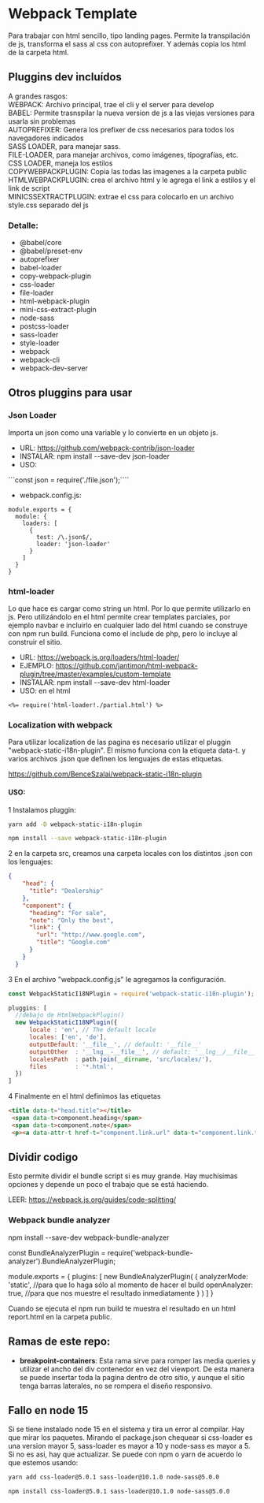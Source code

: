 # Webpack Template

Para trabajar con html sencillo, tipo landing pages. Permite la transpilación de js, transforma el sass al css con autoprefixer. Y además copia los html de la carpeta html.

## Pluggins dev incluídos

A grandes rasgos:  
WEBPACK: Archivo principal, trae el cli y el server para develop  
BABEL: Permite trasnspilar la nueva version de js a las viejas versiones para usarla sin problemas  
AUTOPREFIXER: Genera los prefixer de css necesarios para todos los navegadores indicados  
SASS LOADER, para manejar sass.  
FILE-LOADER, para manejar archivos, como imágenes, tipografías, etc.  
CSS LOADER, maneja los estilos  
COPYWEBPACKPLUGIN: Copia las todas las imagenes a la carpeta public  
HTMLWEBPACKPLUGIN: crea el archivo html y le agrega el link a estilos y el link de script  
MINICSSEXTRACTPLUGIN: extrae el css para colocarlo en un archivo style.css separado del js  

### Detalle:   
* @babel/core
* @babel/preset-env
* autoprefixer
* babel-loader 
* copy-webpack-plugin
* css-loader
* file-loader
* html-webpack-plugin
* mini-css-extract-plugin
* node-sass
* postcss-loader
* sass-loader
* style-loader
* webpack
* webpack-cli
* webpack-dev-server

## Otros pluggins para usar

### Json Loader

Importa un json como una variable y lo convierte en un objeto js.

* URL: https://github.com/webpack-contrib/json-loader
* INSTALAR: npm install --save-dev json-loader
* USO: 

```const json = require('./file.json');````

* webpack.config.js:

```
module.exports = {
  module: {
    loaders: [
      {
        test: /\.json$/,
        loader: 'json-loader'
      }
    ]
  }
}
```

### html-loader

Lo que hace es cargar como string un html. Por lo que permite utilizarlo en js. Pero utilizándolo en el html permite crear templates parciales, por ejemplo navbar e incluirlo en cualquier lado del html cuando se construye con npm run build. Funciona como el include de php, pero lo incluye al construir el sitio.


* URL: https://webpack.js.org/loaders/html-loader/
* EJEMPLO: https://github.com/jantimon/html-webpack-plugin/tree/master/examples/custom-template
* INSTALAR: npm install --save-dev html-loader
* USO: en el html 
```
<%= require('html-loader!./partial.html') %>
````

### Localization with webpack

Para utilizar localization de las pagina es necesario utilizar el pluggin "webpack-static-i18n-plugin". El mismo funciona con la etiqueta data-t. y varios archivos .json que definen los lenguajes de estas etiquetas.

https://github.com/BenceSzalai/webpack-static-i18n-plugin

#### USO:

1 Instalamos pluggin:

```bash
yarn add -D webpack-static-i18n-plugin
```

```bash
npm install --save webpack-static-i18n-plugin
```

2 en la carpeta src, creamos una carpeta locales con los distintos .json con los lenguajes:

```json
{
    "head": {
      "title": "Dealership"
    },
    "component": {
      "heading": "For sale",
      "note": "Only the best",
      "link": {
        "url": "http://www.google.com",
        "title": "Google.com"
      }
    }
  }
```

3 En el archivo "webpack.config.js" le agregamos la configuración.

```js
const WebpackStaticI18NPlugin = require('webpack-static-i18n-plugin');
```

```js
pluggins: [
  //debajo de HtmlWebpackPlugin()
  new WebpackStaticI18NPlugin({
      locale : 'en', // The default locale
      locales: ['en', 'de'],
      outputDefault: '__file__', // default: '__file__'
      outputOther  : '__lng__-__file__', // default: '__lng__/__file__'
      localesPath  : path.join(__dirname, 'src/locales/'),
      files        : '*.html',
  })
]
```

4 Finalmente en el html definimos las etiquetas

```html
<title data-t="head.title"></title>
 <span data-t>component.heading</span>
 <span data-t>component.note</span>
 <p><a data-attr-t href-t="component.link.url" data-t="component.link.title"></a></p>
```


## Dividir codigo  

Esto permite dividir el bundle script si es muy grande. Hay muchísimas opciones y depende un poco el trabajo que se está haciendo.  

LEER: https://webpack.js.org/guides/code-splitting/  


### Webpack bundle analyzer

npm install --save-dev webpack-bundle-analyzer

const BundleAnalyzerPlugin = require('webpack-bundle-analyzer').BundleAnalyzerPlugin;

module.exports = {
  plugins: [
    new BundleAnalyzerPlugin(
      {
        analyzerMode:  'static', //para que lo haga sólo al momento de hacer el build
		    openAnalyzer:  true, //para que nos muestre el resultado inmediatamente
      }
    )
  ]
}

Cuando se ejecuta el npm run build te muestra el resultado en un html report.html en la carpeta public.

## Ramas de este repo:
* **breakpoint-containers**: Esta rama sirve para romper las media queries y utilizar el ancho del div contenedor en vez del viewport. De esta manera se puede insertar toda la pagina dentro de otro sitio, y aunque el sitio tenga barras laterales, no se rompera el diseño responsivo.



## Fallo en node 15

Si se tiene instalado node 15 en el sistema y tira un error al compilar. Hay que mirar los paquetes. Mirando el package.json chequear si css-loader es una version mayor 5, sass-loader es mayor a 10 y node-sass es mayor a 5. Si no es asi, hay que actualizar. Se puede con npm o yarn de acuerdo lo que estemos usando:
```bash
yarn add css-loader@5.0.1 sass-loader@10.1.0 node-sass@5.0.0
```

```bash
npm install css-loader@5.0.1 sass-loader@10.1.0 node-sass@5.0.0
```
